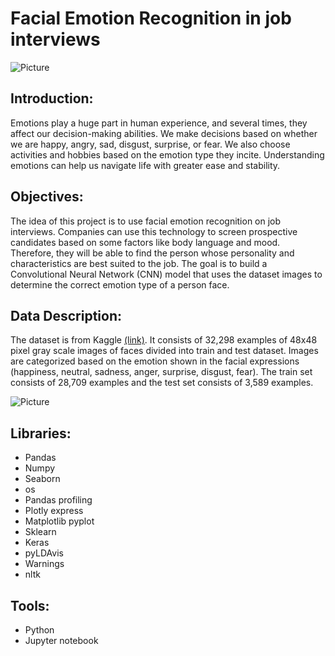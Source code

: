 # Facial Emotion Recognition in job interviews

![Picture](http://www.auposcn.com/upfile/2019/07/20190704130522_188.jpg)

## Introduction: 
Emotions play a huge part in human experience, and several times, they affect our decision-making abilities. We make decisions based on whether we are happy, angry, sad, disgust, surprise, or fear. We also choose activities and hobbies based on the emotion type they incite. Understanding emotions can help us navigate life with greater ease and stability.


## Objectives:
The idea of this project is to use facial emotion recognition on job interviews. Companies can use this technology to screen prospective candidates based on some factors like body language and mood. Therefore, they will be able to find the person whose personality and characteristics are best suited to the job. The goal is to build a Convolutional Neural Network (CNN) model that uses the dataset images to determine the correct emotion type of a person face.


## Data Description:
The dataset is from Kaggle [(link)](https://www.kaggle.com/msambare/fer2013). It consists of 32,298 examples of 48x48 pixel gray scale images of faces divided into train and test dataset. Images are categorized based on the emotion shown in the facial expressions (happiness, neutral, sadness, anger, surprise, disgust, fear). The train set consists of 28,709 examples and the test set consists of 3,589 examples.

![Picture](https://media.springernature.com/original/springer-static/image/chp%3A10.1007%2F978-3-319-66790-4_1/MediaObjects/440234_1_En_1_Fig2_HTML.gif)


## Libraries:
* Pandas 
* Numpy 
* Seaborn 
* os
* Pandas profiling 
* Plotly express 
* Matplotlib pyplot 
* Sklearn 
* Keras
* pyLDAvis
* Warnings
* nltk


## Tools:
* Python
* Jupyter notebook


